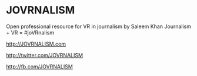 # JOVRNALISM
Open professional resource for VR in journalism by Saleem Khan
Journalism + VR = #joVRnalism

http://JOVRNALISM.com 

http://twitter.com/JOVRNALISM 

http://fb.com/JOVRNALISM 
